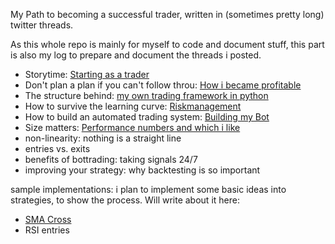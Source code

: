 My Path to becoming a successful trader, written in (sometimes pretty long) twitter threads.

As this whole repo is mainly for myself to code and document stuff, this part is also my log to prepare and document the threads i posted.

- Storytime: [Starting as a trader](startingAsATrader.md)
- Don't plan a plan if you can't follow throu: [How i became profitable](howIBecameProfitable.md)
- The structure behind: [my own trading framework in python](myOwnTradingFramework.md)
- How to survive the learning curve: [Riskmanagement](riskmanagement.md)
- How to build an automated trading system: [Building my Bot](HowToBuildABot.md)
- Size matters: [Performance numbers and which i like](performanceNumbers.md)
- non-linearity: nothing is a straight line
- entries vs. exits
- benefits of bottrading: taking signals 24/7
- improving your strategy: why backtesting is so important

sample implementations: i plan to implement some basic ideas into strategies, to show the process. Will write about it here:
- [SMA Cross](sampleStrategies/MACross.md)
- RSI entries
